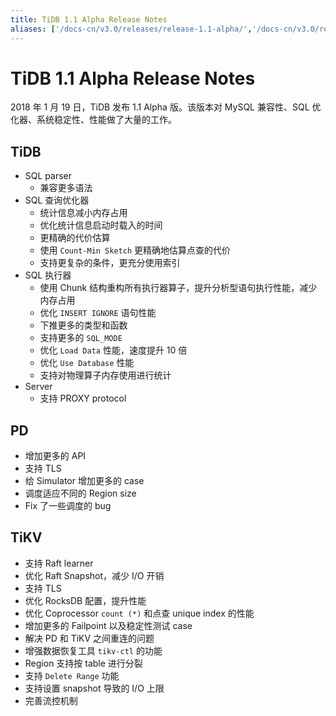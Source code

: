 ```yaml
---
title: TiDB 1.1 Alpha Release Notes
aliases: ['/docs-cn/v3.0/releases/release-1.1-alpha/','/docs-cn/v3.0/releases/11alpha/','/docs-cn/releases/11alpha/']
---
```


# TiDB 1.1 Alpha Release Notes

2018 年 1 月 19 日，TiDB 发布 1.1 Alpha 版。该版本对 MySQL 兼容性、SQL 优化器、系统稳定性、性能做了大量的工作。

## TiDB

- SQL parser
    - 兼容更多语法
- SQL 查询优化器
    - 统计信息减小内存占用
    - 优化统计信息启动时载入的时间
    - 更精确的代价估算
    - 使用 `Count-Min Sketch` 更精确地估算点查的代价
    - 支持更复杂的条件，更充分使用索引
- SQL 执行器
    - 使用 Chunk 结构重构所有执行器算子，提升分析型语句执行性能，减少内存占用
    - 优化 `INSERT IGNORE` 语句性能
    - 下推更多的类型和函数
    - 支持更多的 `SQL_MODE`
    - 优化 `Load Data` 性能，速度提升 10 倍
    - 优化 `Use Database` 性能
    - 支持对物理算子内存使用进行统计
- Server
    - 支持 PROXY protocol

## PD

- 增加更多的 API
- 支持 TLS
- 给 Simulator 增加更多的 case
- 调度适应不同的 Region size
- Fix 了一些调度的 bug

## TiKV

- 支持 Raft learner
- 优化 Raft Snapshot，减少 I/O 开销
- 支持 TLS
- 优化 RocksDB 配置，提升性能
- 优化 Coprocessor `count (*)` 和点查 unique index 的性能
- 增加更多的 Failpoint 以及稳定性测试 case
- 解决 PD 和 TiKV 之间重连的问题
- 增强数据恢复工具 `tikv-ctl` 的功能
- Region 支持按 table 进行分裂
- 支持 `Delete Range` 功能
- 支持设置 snapshot 导致的 I/O 上限
- 完善流控机制
